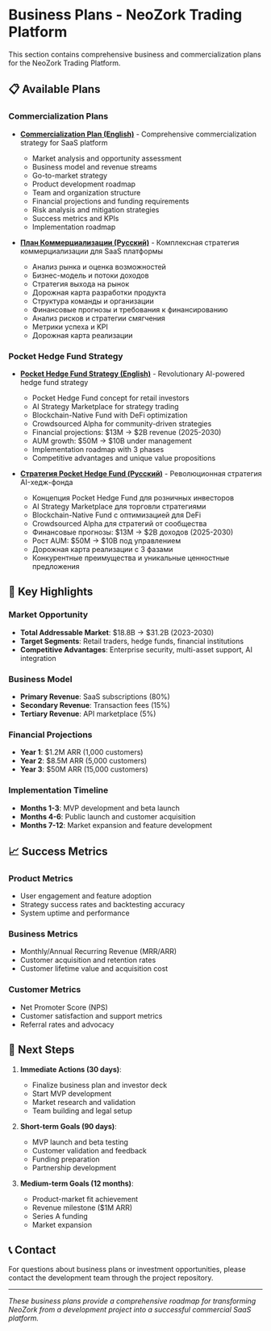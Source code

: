 # Business Plans - NeoZork Trading Platform

This section contains comprehensive business and commercialization plans for the NeoZork Trading Platform.

## 📋 Available Plans

### Commercialization Plans
- **[Commercialization Plan (English)](commercialization-plan-en.md)** - Comprehensive commercialization strategy for SaaS platform
  - Market analysis and opportunity assessment
  - Business model and revenue streams
  - Go-to-market strategy
  - Product development roadmap
  - Team and organization structure
  - Financial projections and funding requirements
  - Risk analysis and mitigation strategies
  - Success metrics and KPIs
  - Implementation roadmap

- **[План Коммерциализации (Русский)](commercialization-plan-ru.md)** - Комплексная стратегия коммерциализации для SaaS платформы
  - Анализ рынка и оценка возможностей
  - Бизнес-модель и потоки доходов
  - Стратегия выхода на рынок
  - Дорожная карта разработки продукта
  - Структура команды и организации
  - Финансовые прогнозы и требования к финансированию
  - Анализ рисков и стратегии смягчения
  - Метрики успеха и KPI
  - Дорожная карта реализации

### Pocket Hedge Fund Strategy
- **[Pocket Hedge Fund Strategy (English)](pocket-hedge-fund-strategy-en.md)** - Revolutionary AI-powered hedge fund strategy
  - Pocket Hedge Fund concept for retail investors
  - AI Strategy Marketplace for strategy trading
  - Blockchain-Native Fund with DeFi optimization
  - Crowdsourced Alpha for community-driven strategies
  - Financial projections: $13M → $2B revenue (2025-2030)
  - AUM growth: $50M → $10B under management
  - Implementation roadmap with 3 phases
  - Competitive advantages and unique value propositions

- **[Стратегия Pocket Hedge Fund (Русский)](pocket-hedge-fund-strategy-ru.md)** - Революционная стратегия AI-хедж-фонда
  - Концепция Pocket Hedge Fund для розничных инвесторов
  - AI Strategy Marketplace для торговли стратегиями
  - Blockchain-Native Fund с оптимизацией для DeFi
  - Crowdsourced Alpha для стратегий от сообщества
  - Финансовые прогнозы: $13M → $2B доходов (2025-2030)
  - Рост AUM: $50M → $10B под управлением
  - Дорожная карта реализации с 3 фазами
  - Конкурентные преимущества и уникальные ценностные предложения

## 🎯 Key Highlights

### Market Opportunity
- **Total Addressable Market**: $18.8B → $31.2B (2023-2030)
- **Target Segments**: Retail traders, hedge funds, financial institutions
- **Competitive Advantages**: Enterprise security, multi-asset support, AI integration

### Business Model
- **Primary Revenue**: SaaS subscriptions (80%)
- **Secondary Revenue**: Transaction fees (15%)
- **Tertiary Revenue**: API marketplace (5%)

### Financial Projections
- **Year 1**: $1.2M ARR (1,000 customers)
- **Year 2**: $8.5M ARR (5,000 customers)
- **Year 3**: $50M ARR (15,000 customers)

### Implementation Timeline
- **Months 1-3**: MVP development and beta launch
- **Months 4-6**: Public launch and customer acquisition
- **Months 7-12**: Market expansion and feature development

## 📈 Success Metrics

### Product Metrics
- User engagement and feature adoption
- Strategy success rates and backtesting accuracy
- System uptime and performance

### Business Metrics
- Monthly/Annual Recurring Revenue (MRR/ARR)
- Customer acquisition and retention rates
- Customer lifetime value and acquisition cost

### Customer Metrics
- Net Promoter Score (NPS)
- Customer satisfaction and support metrics
- Referral rates and advocacy

## 🚀 Next Steps

1. **Immediate Actions (30 days)**:
   - Finalize business plan and investor deck
   - Start MVP development
   - Market research and validation
   - Team building and legal setup

2. **Short-term Goals (90 days)**:
   - MVP launch and beta testing
   - Customer validation and feedback
   - Funding preparation
   - Partnership development

3. **Medium-term Goals (12 months)**:
   - Product-market fit achievement
   - Revenue milestone ($1M ARR)
   - Series A funding
   - Market expansion

## 📞 Contact

For questions about business plans or investment opportunities, please contact the development team through the project repository.

---

*These business plans provide a comprehensive roadmap for transforming NeoZork from a development project into a successful commercial SaaS platform.*
